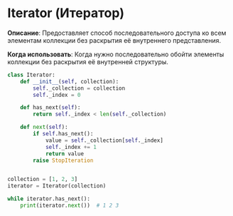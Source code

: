 # Iterator (Итератор)

**Описание**: Предоставляет способ последовательного доступа ко всем элементам коллекции без раскрытия её внутреннего представления.

**Когда использовать**: Когда нужно последовательно обойти элементы коллекции без раскрытия её внутренней структуры.

```python
class Iterator:
    def __init__(self, collection):
        self._collection = collection
        self._index = 0

    def has_next(self):
        return self._index < len(self._collection)

    def next(self):
        if self.has_next():
            value = self._collection[self._index]
            self._index += 1
            return value
        raise StopIteration


collection = [1, 2, 3]
iterator = Iterator(collection)

while iterator.has_next():
    print(iterator.next())  # 1 2 3
```
